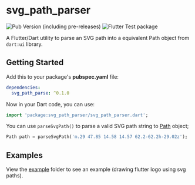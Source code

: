 # svg_path_parser
![Pub Version (including pre-releases)](https://img.shields.io/pub/v/svg_path_parser?include_prereleases)
![Flutter Test package](https://github.com/masterashu/svg_path_parser/workflows/Flutter%20Test%20package/badge.svg)

A Flutter/Dart utility to parse an SVG path into a equivalent Path object from `dart:ui` library.

## Getting Started

Add this to your package's **pubspec.yaml** file:

```yaml
dependencies:
  svg_path_parse: ^0.1.0
```

Now in your Dart code, you can use:

```dart
import 'package:svg_path_parser/svg_path_parser.dart';
```

You can use `parseSvgPath()` to parse a valid SVG path string to [Path](https://api.flutter.dev/flutter/dart-ui/Path-class.html) object;

```dart
Path path = parseSvgPath('m.29 47.85 14.58 14.57 62.2-62.2h-29.02z');
```

## Examples
View the [example](https://github.com/masterashu/svg_path_parser/tree/master/example) 
folder to see an example (drawing flutter logo using svg paths).

